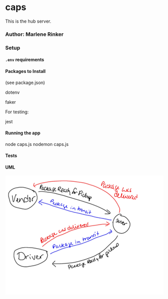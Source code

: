 # caps

This is the hub server.


### Author: Marlene Rinker



### Setup

#### `.env` requirements
<!-- PORT= `<port>` (will default to 3000 if you don't specify here)

MONGODB_ATLAS_URI = `<route to mongo>`

SECRET = `<secret-string>`

TOKEN_EXPIRATION = `<when token should expire, for example: 1d>` -->

#### Packages to Install
(see package.json)

dotenv

faker



For testing:

jest





#### Running the app
node caps.js 
nodemon caps.js


#### Tests
<!-- - Unit Tests: `npm test` (run from the `__tests__` folder to run all tests, multiple test files are in that folder)

- Assertions Made: -->



#### UML
![UML Diagram](caps-whiteboard.jpg)